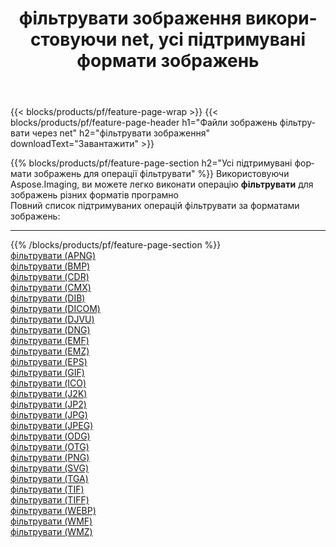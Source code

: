 ﻿---
title: фільтрувати зображення використовуючи net, усі підтримувані формати зображень 
weight: 3920
url: /uk/net/filter 
lang: uk
langdirlevel: 2
locales: zh-hans,ja,it,ru,de,es,fr,nl,id,lt,pl,pt,vi,tr,ko,zh-hant,ar,hi,th,sv,cs,uk,he
description: Використовуючи Aspose.Imaging, ви можете легко фільтрувати зображення використовуючи  net
---

{{< blocks/products/pf/feature-page-wrap >}}
{{< blocks/products/pf/feature-page-header h1="Файли зображень фільтрувати через net" h2="фільтрувати зображення" downloadText="Завантажити" >}}


{{% blocks/products/pf/feature-page-section  h2="Усі підтримувані формати зображень для операції фільтрувати" %}}
Використовуючи Aspose.Imaging, ви можете легко виконати операцiю **фільтрувати** для  зображень різних форматів програмно
<br/>
Повний список підтримуваних операцій фільтрувати за форматами зображень:
<hr/>
{{% /blocks/products/pf/feature-page-section %}}
<div class="container-fluid productfamilypage bg-gray">
    <div class="convertypes bg-gray agp-content section">
        <div class="container">
		<div class="row other-converters">
		    <div class='col-md-2 other-converter remove-lp remove-rp'><a href="/imaging/uk/net/filter/apng" >фільтрувати (APNG)</a></div><div class='col-md-2 other-converter remove-lp remove-rp'><a href="/imaging/uk/net/filter/bmp" >фільтрувати (BMP)</a></div><div class='col-md-2 other-converter remove-lp remove-rp'><a href="/imaging/uk/net/filter/cdr" >фільтрувати (CDR)</a></div><div class='col-md-2 other-converter remove-lp remove-rp'><a href="/imaging/uk/net/filter/cmx" >фільтрувати (CMX)</a></div><div class='col-md-2 other-converter remove-lp remove-rp'><a href="/imaging/uk/net/filter/dib" >фільтрувати (DIB)</a></div><div class='col-md-2 other-converter remove-lp remove-rp'><a href="/imaging/uk/net/filter/dicom" >фільтрувати (DICOM)</a></div><div class='col-md-2 other-converter remove-lp remove-rp'><a href="/imaging/uk/net/filter/djvu" >фільтрувати (DJVU)</a></div><div class='col-md-2 other-converter remove-lp remove-rp'><a href="/imaging/uk/net/filter/dng" >фільтрувати (DNG)</a></div><div class='col-md-2 other-converter remove-lp remove-rp'><a href="/imaging/uk/net/filter/emf" >фільтрувати (EMF)</a></div><div class='col-md-2 other-converter remove-lp remove-rp'><a href="/imaging/uk/net/filter/emz" >фільтрувати (EMZ)</a></div><div class='col-md-2 other-converter remove-lp remove-rp'><a href="/imaging/uk/net/filter/eps" >фільтрувати (EPS)</a></div><div class='col-md-2 other-converter remove-lp remove-rp'><a href="/imaging/uk/net/filter/gif" >фільтрувати (GIF)</a></div><div class='col-md-2 other-converter remove-lp remove-rp'><a href="/imaging/uk/net/filter/ico" >фільтрувати (ICO)</a></div><div class='col-md-2 other-converter remove-lp remove-rp'><a href="/imaging/uk/net/filter/j2k" >фільтрувати (J2K)</a></div><div class='col-md-2 other-converter remove-lp remove-rp'><a href="/imaging/uk/net/filter/jp2" >фільтрувати (JP2)</a></div><div class='col-md-2 other-converter remove-lp remove-rp'><a href="/imaging/uk/net/filter/jpg" >фільтрувати (JPG)</a></div><div class='col-md-2 other-converter remove-lp remove-rp'><a href="/imaging/uk/net/filter/jpeg" >фільтрувати (JPEG)</a></div><div class='col-md-2 other-converter remove-lp remove-rp'><a href="/imaging/uk/net/filter/odg" >фільтрувати (ODG)</a></div><div class='col-md-2 other-converter remove-lp remove-rp'><a href="/imaging/uk/net/filter/otg" >фільтрувати (OTG)</a></div><div class='col-md-2 other-converter remove-lp remove-rp'><a href="/imaging/uk/net/filter/png" >фільтрувати (PNG)</a></div><div class='col-md-2 other-converter remove-lp remove-rp'><a href="/imaging/uk/net/filter/svg" >фільтрувати (SVG)</a></div><div class='col-md-2 other-converter remove-lp remove-rp'><a href="/imaging/uk/net/filter/tga" >фільтрувати (TGA)</a></div><div class='col-md-2 other-converter remove-lp remove-rp'><a href="/imaging/uk/net/filter/tif" >фільтрувати (TIF)</a></div><div class='col-md-2 other-converter remove-lp remove-rp'><a href="/imaging/uk/net/filter/tiff" >фільтрувати (TIFF)</a></div><div class='col-md-2 other-converter remove-lp remove-rp'><a href="/imaging/uk/net/filter/webp" >фільтрувати (WEBP)</a></div><div class='col-md-2 other-converter remove-lp remove-rp'><a href="/imaging/uk/net/filter/wmf" >фільтрувати (WMF)</a></div><div class='col-md-2 other-converter remove-lp remove-rp'><a href="/imaging/uk/net/filter/wmz" >фільтрувати (WMZ)</a></div>
                </div>
        </div>
    </div>
</div>
<br/>
